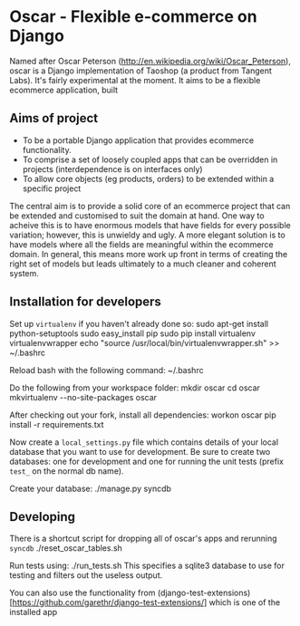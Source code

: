 # Oscar - Flexible e-commerce on Django

Named after Oscar Peterson (http://en.wikipedia.org/wiki/Oscar_Peterson), oscar is a Django implementation
of Taoshop (a product from Tangent Labs).  It's fairly experimental at the moment.  It aims to be
a flexible ecommerce application, built

## Aims of project

* To be a portable Django application that provides ecommerce functionality.  
* To comprise a set of loosely coupled apps that can be overridden in projects (interdependence is on interfaces only)
* To allow core objects (eg products, orders) to be extended within a specific project

The central aim is to provide a solid core of an ecommerce project that can be
extended and customised to suit the domain at hand.  One way to acheive this is
to have enormous models that have fields for every possible variation; however,
this is unwieldy and ugly.  A more elegant solution is to have models where all
the fields are meaningful within the ecommerce domain.  In general, this means
more work up front in terms of creating the right set of models but leads
ultimately to a much cleaner and coherent system.

## Installation for developers
Set up `virtualenv` if you haven't already done so:
	sudo apt-get install python-setuptools
	sudo easy_install pip
	sudo pip install virtualenv virtualenvwrapper
	echo "source /usr/local/bin/virtualenvwrapper.sh" >> ~/.bashrc

Reload bash with the following command:
    ~/.bashrc

Do the following from your workspace folder:
    mkdir oscar
	cd oscar
    mkvirtualenv --no-site-packages oscar
    
After checking out your fork, install all dependencies:
	workon oscar
	pip install -r requirements.txt

Now create a `local_settings.py` file which contains details of your local database
that you want to use for development.  Be sure to create two databases: one for development
and one for running the unit tests (prefix `test_` on the normal db name).

Create your database:
    ./manage.py syncdb
	
## Developing

There is a shortcut script for dropping all of oscar's apps and rerunning `syncdb`
    ./reset_oscar_tables.sh
    
Run tests using:
    ./run_tests.sh
This specifies a sqlite3 database to use for testing and filters out the useless output.
    
You can also use the functionality from (django-test-extensions)[https://github.com/garethr/django-test-extensions/] which 
is one of the installed app	
    


